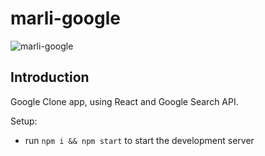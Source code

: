 # marli-google

![marli-google](https://res.cloudinary.com/dipanc1/image/upload/v1642153884/github/Screenshot_239_exjf8i.png)

## Introduction

Google Clone app, using React and Google Search API.

Setup:
- run ```npm i && npm start``` to start the development server
